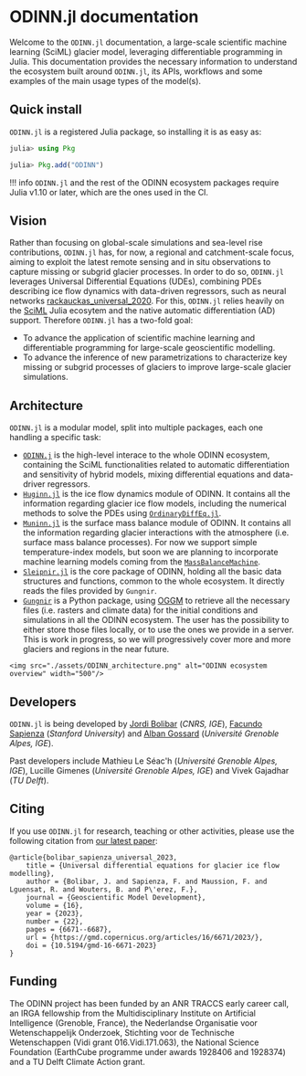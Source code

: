 # ODINN.jl documentation

Welcome to the `ODINN.jl` documentation, a large-scale scientific machine learning (SciML) glacier model, leveraging differentiable programming in Julia. This documentation provides the necessary information to understand the ecosystem built around `ODINN.jl`, its APIs, workflows and some examples of the main usage types of the model(s).

## Quick install

`ODINN.jl` is a registered Julia package, so installing it is as easy as:

```julia
julia> using Pkg

julia> Pkg.add("ODINN")
```

!!! info
    `ODINN.jl` and the rest of the ODINN ecosystem packages require Julia v1.10 or later, which are the ones used in the CI. 

## Vision

Rather than focusing on global-scale simulations and sea-level rise contributions, `ODINN.jl` has, for now, a regional and catchment-scale focus, aiming to exploit the latest remote sensing and in situ observations to capture missing or subgrid glacier processes. In order to do so, `ODINN.jl` leverages Universal Differential Equations (UDEs), combining PDEs describing ice flow dynamics with data-driven regressors, such as neural networks [rackauckas_universal_2020](@cite). For this, `ODINN.jl` relies heavily on the [SciML](https://sciml.ai/) Julia ecosytem and the native automatic differentiation (AD) support. Therefore `ODINN.jl` has a two-fold goal:

- To advance the application of scientific machine learning and differentiable programming for large-scale geoscientific modelling.
- To advance the inference of new parametrizations to characterize key missing or subgrid processes of glaciers to improve large-scale glacier simulations. 

## Architecture

`ODINN.jl` is a modular model, split into multiple packages, each one handling a specific task:
- [`ODINN.j`](https://github.com/ODINN-SciML/ODINN.jl) is the high-level interace to the whole ODINN ecosystem, containing the SciML functionalities related to automatic differentiation and sensitivity of hybrid models, mixing differential equations and data-driver regressors. 
- [`Huginn.jl`](https://github.com/ODINN-SciML/Huginn.jl) is the ice flow dynamics module of ODINN. It contains all the information regarding glacier ice flow models, including the numerical methods to solve the PDEs using [`OrdinaryDiffEq.jl`](https://github.com/SciML/OrdinaryDiffEq.jl). 
- [`Muninn.jl`](https://github.com/ODINN-SciML/Muninn.jl) is the surface mass balance module of ODINN. It  contains all the information regarding glacier interactions with the atmosphere (i.e. surface mass balance processes). For now we support simple temperature-index models, but soon we are planning to incorporate machine learning models coming from the [`MassBalanceMachine`](https://github.com/ODINN-SciML/MassBalanceMachine).
- [`Sleipnir.jl`](https://github.com/ODINN-SciML/Sleipnir.jl) is the core package of ODINN, holding all the basic data structures and functions, common to the whole ecosystem. It directly reads the files provided by `Gungnir`. 
- [`Gungnir`](https://github.com/ODINN-SciML/Gungnir) is a Python package, using [OGGM](https://github.com/OGGM/oggm) to retrieve all the necessary files (i.e. rasters and climate data) for the initial conditions and simulations in all the ODINN ecosystem. The user has the possibility to either store those files locally, or to use the ones we provide in a server. This is work in progress, so we will progressively cover more and more glaciers and regions in the near future.

```@raw html
<img src="./assets/ODINN_architecture.png" alt="ODINN ecosystem overview" width="500"/>
```

## Developers

`ODINN.jl` is being developed by [Jordi Bolibar](https://jordibolibar.org/) (*CNRS, IGE*), [Facundo Sapienza](https://facusapienza.org/) (*Stanford University*) and [Alban Gossard](https://albangossard.github.io/) (*Université Grenoble Alpes, IGE*).

Past developers include Mathieu Le Séac'h (*Université Grenoble Alpes, IGE*), Lucille Gimenes (*Université Grenoble Alpes, IGE*) and Vivek Gajadhar (*TU Delft*).

## Citing

If you use `ODINN.jl` for research, teaching or other activities, please use the following citation from [our latest paper](https://gmd.copernicus.org/articles/16/6671/2023/gmd-16-6671-2023.html):
```
@article{bolibar_sapienza_universal_2023,
	title = {Universal differential equations for glacier ice flow modelling},
	author = {Bolibar, J. and Sapienza, F. and Maussion, F. and Lguensat, R. and Wouters, B. and P\'erez, F.},
	journal = {Geoscientific Model Development},
	volume = {16},
	year = {2023},
	number = {22},
	pages = {6671--6687},
	url = {https://gmd.copernicus.org/articles/16/6671/2023/},
	doi = {10.5194/gmd-16-6671-2023}
}
```

## Funding

The ODINN project has been funded by an ANR TRACCS early career call, an IRGA fellowship from the Multidisciplinary Institute on Artificial Intelligence (Grenoble, France), the Nederlandse Organisatie voor Wetenschappelijk Onderzoek, Stichting voor de Technische Wetenschappen (Vidi grant 016.Vidi.171.063), the National Science Foundation (EarthCube programme under
awards 1928406 and 1928374) and a TU Delft Climate Action grant. 


